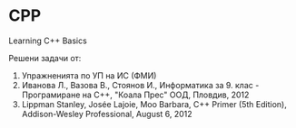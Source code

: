# CPP
Learning C++ Basics

Решени задачи от:
1) Упражненията по УП на ИС (ФМИ)
2) Иванова Л., Вазова В., Стоянов И., Информатика за 9. клас - Програмиране на C++, "Коала Прес" ООД, Пловдив, 2012
3) Lippman Stanley, Josée Lajoie, Moo Barbara, C++ Primer (5th Edition), Addison-Wesley Professional, August 6, 2012
